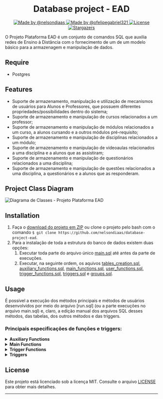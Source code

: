<h1 align="center">Database project - EAD</h1>

<p align="center">

  <a href="https://github.com/nelsondiaas">
    <img alt="Made by @nelsondiaas" src="https://img.shields.io/badge/made%20by-%40nelsondiaas-%2304D361"> </img>
  </a>

  <a href="https://github.com/ofelipegabriel321">
    <img alt="Made by @ofelipegabriel321" src="https://img.shields.io/badge/made%20by-%40ofelipegabriel321-%2304D361"> </img>
  </a>
  
  <a href="LICENSE">
    <img alt="License" src="https://img.shields.io/badge/license-MIT-%2304D361">
  </a>
  
  <a href="https://github.com/nelsondiaas/database-project-ead/stargazers">
    <img alt="Stargazers" src="https://img.shields.io/github/stars/nelsondiaas/database-project-ead?style=social">
  </a>

</p>

O Projeto Plataforma EAD é um conjunto de comandos SQL que auxilia redes de Ensino à Distância com o fornecimento de um de um modelo básico para a armazenagem e manipulação de dados.

## Require
  * Postgres

## Features
- Suporte de armazenamento, manipulação e utilização de mecanismos de usuários para Alunos e Professores, que possuem diferentes propriedades/possibilidades dentro do sistema;
- Suporte de armazenamento e manipulação de cursos relacionados a um professor;
- Suporte de armazenamento e manipulação de módulos relacionados a um curso, a alunos cursando e a outros módulos pré-requisito;
- Suporte de armazenamento e manipulação de disciplinas relacionados a um módulo;
- Suporte de armazenamento e manipulação de vídeoaulas relacionados a uma disciplina e a alunos que as assistiram;
- Suporte de armazenamento e manipulação de questionários relacionados a uma disciplina;
- Suporte de armazenamento e manipulação de questões relacionados a uma disciplina, a questionários e a alunos que as responderam.

## Project Class Diagram

![Diagrama de Classes - Projeto Plataforma EAD](https://user-images.githubusercontent.com/40550247/73898195-54d07380-4867-11ea-93d0-ac4993f5589b.png)

## Installation

1. Faça o [download do projeto em ZIP](https://github.com/nelsondiaas/database-project-ead/archive/master.zip) ou clone o projeto pelo bash com o comando `$ git clone https://github.com/nelsondiaas/database-project-ead`.
2. Para a instalação de toda a estrutura do banco de dados existem duas opções:
   1. Executar toda parte do arquivo único [main.sql](main.sql) até antes da parte de execuções.
   2. Executar, na seguinte ordem, os aquivos [tables_creation.sql](tables_creation.sql), [auxiliary_functions.sql](auxiliary_functions.sql), [main_functions.sql](main_functions.sql), [user_functions.sql](user_functions.sql), [trigger_functions.sql](trigger_functions.sql), [triggers.sql](triggers.sql) e [groups.sql](groups.sql).

## Usage
É possível a execução dos métodos principais e métodos de usuários desenvolvidos por meio do arquivo [run.sql] (ou a parte execuções no arquivo main.sql) e, claro, a edição manual dos arquivos SQL desses métodos, das tabelas, dos outros métodos e das triggers.

### Principais especificações de funções e triggers:


<details><summary><b>Auxiliary Functions</b></summary><blockquote>


<details><summary><b>ALUNO_AINDA_CURSANDO</b></summary><blockquote>

  ***Verifica se o aluno ainda está cursando o curso.***
  - ***Entrada***:
    - *[int]* código do aluno que se deseja verificar se ainda está cursando;
    - *[int]* código do curso em que essa verificação será direcionada.
  - ***Saída***:
    - *[boolean]* boleano sobre o aluno ainda está cursando o curso.
</details>

<details><summary><b>ALUNO_JA_CURSOU</b></summary><blockquote>

  ***Verifica se o aluno já cursou (e não cursa mais) o curso.***
  - ***Entrada***:
    - *[int]* código do aluno que se deseja verificar se já cursou;
    - *[int]* código do curso em que essa verificação será direcionada.
  - ***Saída***:
    - *[boolean]* boleano sobre o aluno já ter cursado (e não cursar mais) o curso.

</details>

<details><summary><b>VERIFICAR_CPF_USUARIO_JA_REGISTRADO</b></summary><blockquote>

  ***Verifica se existe algum usuário da tabela especificada com o cpf especificado.***
  - ***Entrada***:
    - *[text]* cpf do usuário;
    - *[text]* tabela do usuário.
  - ***Saída***:
    - *[boolean]* booleano sobre existir algum usuário da tabela especificada com o cpf especificado.

</details>

<details><summary><b>VERIFICAR_EMAIL_USUARIO_JA_REGISTRADO</b></summary><blockquote>

  ***Verifica se existe algum usuário da tabela especificada com o email especificado.***
  - ***Entrada***:
    - *[text]* email do usuário;
    - *[text]* tabela do usuário.
  - ***Saída***: [boolean] booleano sobre existir algum usuário da tabela especificada com o email especificado.
</details>

<details><summary><b>VERIFICAR_EXISTENCIA_ALUNOS_CURSANDO</b></summary><blockquote>

  ***Verifica se existe algum aluno cursando o curso especificado.***
  - ***Entrada***:
    - *[int]* código do curso.
  - ***Saída***:
    - *[boolean]* booleano sobre existir algum aluno cursando o curso especificado.
</details>

<details><summary><b>VERIFICAR_POSSIBILIDADE_DELETE_UPDATE_NO_CURSO</b></summary><blockquote>

  ***Aplica casos de exceção caso ocorrer alguma alteração dentro de um curso com ele estando publicado ou com alunos que ainda estão cursando.***
  - ***Entrada***:
    - *[int]* código do curso.
  - ***Casos de exceções***:
    - curso publicado;
    - existência de alunos cursando.

</details>

<details><summary><b>VALIDAR_DISCIPLINA</b></summary><blockquote>
  
  ***Verifica se a disciplina é válida (possui 3 videoaulas).***
  - ***Entrada***:
    - *[int]* código da disciplina.
  - ***Saída***:
    - *[boolean]* booleano sobre a disciplina ser válida.

</details>

<details><summary><b>VALIDAR_MODULO</b></summary><blockquote>

  ***Verifica se o módulo é válido (possui 3 disciplinas válidas).***
  - ***Entrada***:
    - *[int]* código do módulo.
  - ***Saída***:
    - *[boolean]* booleano sobre o módulo ser válido.

</details>

<details><summary><b>VALIDAR_CURSO</b></summary><blockquote>

  ***Verifica se o curso é válido (possui 3 módulos válidos).***
  - ***Entrada***:
    - *[int]* código do curso.
  - ***Saída***:
    - *[boolean]* booleano sobre o curso ser válido.

</details>

<details><summary><b>CONFIGURAR_ACESSIBILIDADE_ALUNO_MODULO</b></summary><blockquote>

  ***Configura a acessabilidade de um aluno_modulo, adicionando um aluno_modulo para cada módulo do curso. a acessabilidade é configurada como true para os módulos que não possuem pré-requisitos.***
  - ***Entrada***:
    - *[int]* código do aluno;
    - *[int]* código do curso.
</details>

<details><summary><b>VERIFICAR_SUFICIENTE_ASSISTIDO_PARA_AVALIAR</b></summary><blockquote>

  ***Verifica se o aluno assistiu uma quantidade de videoaulas e uma quantidade de tempo suficiente para poder avaliar o curso (consideramos ter assistido 10% do número de vídeoaulas e 15% do tempo de vídeoaulas como o mínimo para isso).***
  - ***Entrada***:
    - *[int]* código do aluno;
    - *[int]* código do curso.
  - ***Saída***:
    - *[boolean]* booleano sobre o aluno poder avaliar o curso.

</details>

<details><summary><b>VERIFICAR_SE_MODULOS_FICAM_ACESSIVEIS</b></summary><blockquote>

  ***Torna acessivel algum(ns) módulo(s) que possuem, como pré-requisito o módulo passado, ficando ele(s) acessível(is) no aluno_modulo.***
  - ***Entrada***:
    - *[int]* código do modulo (que deve ter ficado com a meta_concluida antes de executar essa função) que pode ser pré-requisito para outros módulos; código do aluno que irá passar a ter seus módulos acessíveis.

</details>

<details><summary><b>VERIFICAR_VALIDADE_PRE_REQUISITO</b></summary><blockquote>

  ***Verifica se é válido relacionar um módulo com outro na tabela pré-requisito. ou seja, os módulos não devem entrar em um estado em que um não consiga acessar o outro e vice-versa pois eles têm um ao outro como pré-requisito (impasse de pré-requisito entre módulos).***
  - ***Entrada***:
    - *[int]* código do modulo que será o módulo no pré-requisito;
    - *[int]* código do modulo que será o módulo pré-requisito no pré-requisito.
  - ***Saída***:
    - *[boolean]* booleano sobre a possibilidade dos módulos se associarem entre si na tabela de pré-requisitos.

</details>


</details>


<details><summary><b>Main Functions</b></summary><blockquote>


<details><summary><b>INSERIR_ALUNO_E_PROFESSOR</b></summary><blockquote>

  ***Insere um usuário na sua tabela (existem as possibilidades de inserir aluno e professor).***
  - ***Entrada***:
    - *[text]* nome do usuário;
    - *[text]* cpf do usuário;
    - *[date]* data de nascimento do usuário;
    - *[text]* email do usuário;
    - *[text]* senha do usuário;
    - *[text]* tabela do usuário.

</details>

<details><summary><b>ATUALIZAR_SALDO</b></summary><blockquote>

  ***Atualiza o saldo de um usuário a partir do valor a ser alterado, seu código e tabela.***
  - ***Entrada***:
    - *[float]* valor a ser alterado no saldo do usuário;
    - *[int]* código do usuário;
    - *[text]* nome da tabela do usuário.
  - ***Casos de exceções***:
    - nome da tabela inválido; código de usuário inválido.

</details>

<details><summary><b>RECEBER_SALARIO</b></summary><blockquote>

  ***Faz o professor receber o salário adquirido pelas vendas dos seus curso.***
  - ***Entrada***:
    - *[int]* código do professor que irá receber o salário.
  - ***Casos de exceções***:
    - código de usuário inválido.

</details>

<details><summary><b>COMPRAR_CURSO</b></summary><blockquote>

  ***Realiza a compra do curso: insere ou atualiza o aluno_curso, dependendo se o aluno já cursou o curso.***
  - ***Entrada***:
    - *[int]* código do aluno;
    - *[int]* código do curso.

</details>

<details><summary><b>AVALIAR_CURSO</b></summary><blockquote>

  ***Permite a avaliação do curso por parte do aluno.***
  - ***Entrada***:
    - *[int]* código do aluno_curso;
    - *[float]* nota de avaliação para o curso.

</details>

<details><summary><b>CRIAR_CURSO</b></summary><blockquote>

  ***Cria um curso unido a um professor.***
  - ***Entrada***:
    - *[int]* código do professor;
    - *[text]* nome do curso;
    - *[text]* descrição do curso;
    - *[float]* preço do curso.

</details>

<details><summary><b>PUBLICAR_CURSO</b></summary><blockquote>

  ***Publica o curso.***
  - ***Entrada***:
    - *[int]* código do curso.

</details>

<details><summary><b>CRIAR_MODULOS</b></summary><blockquote>

  ***Cria módulos unidos a um professor.***
  - ***Entrada***:
    - *[int]* código do professor;
    - *[text[]]* nomes dos módulos;
    - *[text[]]* descrições dos módulos.

</details>

<details><summary><b>CRIAR_PRE_REQUISITO</b></summary><blockquote>

  ***Cria um vínculo entre módulos na tabela pré-requisito.***
  - ***Entrada***:
    - *[int]* código do módulo;
    - *[int]* código do módulo pré-requisito.

</details>

<details><summary><b>CRIAR_DISCIPLINAS</b></summary><blockquote>

  ***Cria disciplinas unidas a um módulo.***
  - ***Entrada***:
    - *[int]* código do módulo;
    - *[text[]]* nomes das disciplinas;
    - *[text[]]* descrições das disciplinas.

</details>

<details><summary><b>CRIAR_VIDEO_AULAS</b></summary><blockquote>

  ***Cria videoaulas unidas a disciplinas.***
  - ***Entrada***:
    - *[int]* código da disciplina;
    - *[text[]]* títulos das videoaulas;
    - *[text[]]* descrições das videoaulas;
    - *[int[]]* durações das videoaulas.

</details>

<details><summary><b>ASSISTIR_VIDEO_AULA</b></summary><blockquote>

  ***Faz o aluno assistir à videoaula (faz um vínculo aluno_video_assistido).***
  - ***Entrada***:
    - *[int]* código do aluno;
    - *[int]* código da videoaula.

</details>

<details><summary><b>CRIAR_QUESTAO</b></summary><blockquote>

  ***Cria uma questão unida a uma disciplina.***
  - ***Entrada***:
    - *[int]* código da disciplina;
    - *[text]* texto da questão.

</details>

<details><summary><b>CORRIGIR_QUESTAO</b></summary><blockquote>

  ***Corrige uma questao_aluno com um texto que representa se a resposta está correta.***
  - ***Entrada***:
    - *[int]* código do vínculo questao_aluno corrigido;
    - *[text]* resposta correta inserida.

</details>

<details><summary><b>CRIAR_QUESTIONARIO</b></summary><blockquote>

  ***Cria um questionário unido a uma disciplina.***
  - ***Entrada***:
    - *[int]* nome do questionário;
    - *[int]* código da disciplina.

</details>

<details><summary><b>VINCULAR_QUESTAO_A_QUESTIONARIO</b></summary><blockquote>

  ***Cria um vínculo entre a questão e o questionário na tabela questao_questionario.***
  - ***Entrada***:
    - *[int]* código do questionário vínculado;
    - *[int]* código da questão vinculada.

</details>

<details><summary><b>SUBMETER_RESPOSTA_DE_QUESTAO</b></summary><blockquote>

  ***Faz o aluno submeter uma resposta para uma questão por meio do aluno_questao.***
  - ***Entrada***:
    - *[int]* código do aluno;
    - *[int]* código da questão;
    - *[text]* resposta para a questão.

</details>


</details>


<details><summary><b>Trigger Functions</b></summary><blockquote>


<details><summary><b>CONTROLAR_EVENTOS_USUARIO_BEFORE</b></summary><blockquote>

  ***Faz controle sobre as ações tomadas antes de ocorrer um insert, update ou delete em uma tabela aluno ou professor.***
  - ***Casos de exceções***:
    - idade menor que 18;
    - cpf já registrado anteriormente;
    - email já registrado anteriormente;
    - saldo negativo;
    - alteração de data de nascimento;
    - alteração do email.
  - ***Saída***:
    - *[trigger]*.

</details>

<details><summary><b>CONTROLAR_EVENTOS_ALUNO_AFTER</b></summary><blockquote>

  ***Faz controle sobre as ações tomadas depois de ocorrer um insert, update ou delete em uma tabela aluno. ações: criar um novo usuário no grupo aluno (login role); atualizar a senha do usuário (login role); deletar usuário (login role).***
  - ***Saída***:
    - *[trigger]*.

</details>

<details><summary><b>CONTROLAR_EVENTOS_PROFESSOR_AFTER</b></summary><blockquote>

  ***Faz controle sobre as ações tomadas depois de ocorrer um insert, update ou delete em uma tabela professor. Ações: criar um novo usuário no grupo professor (login role); atualizar a senha do usuário (login role); deletar usuário (login role).***
  - ***Saída***:
    - *[trigger]*.

</details>

<details><summary><b>CONTROLAR_EVENTOS_CURSO_BEFORE</b></summary><blockquote>

  ***Faz controle sobre as ações tomadas antes de ocorrer um insert, update ou delete em uma tabela curso. ações: calcular duração do curso caso necessário.***
  - ***Casos de exceções***:
    - código de professor inválido;
    - curso ser publicado sem ter disponibilidade;
    - código de curso inválido.
  - ***Saída***:
    - *[trigger]*.

</details>

<details><summary><b>CONTROLAR_EVENTOS_ALUNO_CURSO_BEFORE</b></summary><blockquote>

  ***Faz controle sobre as ações tomadas antes de ocorrer um insert, update ou delete em uma tabela aluno_curso. ações: aplicar a cobrança pela compra do curso.***
  - ***Casos de exceções***:
    - código de aluno inválido;
    - código de curso inválido;
    - curso não publicado;
    - aluno envolvido nas alterações não estar cursando;
    - não ter assistido videoaulas o suficiente para poder avaliar o curso;
    - ter uma nota de avaliação fora do intervalo 0~5.
  - ***Saída***:
    - *[trigger]*.

</details>

<details><summary><b>CONTROLAR_EVENTOS_ALUNO_CURSO_AFTER</b></summary><blockquote>

  ***Faz controle sobre as ações tomadas depois de ocorrer um insert, update ou delete em uma tabela aluno_curso.***
  - ***Saída***:
    - *[trigger]*.

</details>

<details><summary><b>CONTROLAR_EVENTOS_MODULO_AFTER</b></summary><blockquote>

  ***Faz controle sobre as ações tomadas depois de ocorrer um insert, update ou delete em uma tabela módulo. ações: incrementar/decrementar o número de módulos; atualizar o publicado e a disponibilidade do curso caso necessário.***
  - ***Saída***:
    - *[trigger]*.

</details>

<details><summary><b>CONTROLAR_EVENTOS_ALUNO_MODULO_AFTER</b></summary><blockquote>

  ***Faz controle sobre as ações tomadas depois de ocorrer um insert, update ou delete em uma tabela aluno_modulo. ações: tornar módulos acessíveis.***
  - ***Saída***:
    - *[trigger]*.

</details>

<details><summary><b>CONTROLAR_EVENTOS_DISCIPLINA_AFTER</b></summary><blockquote>

  ***Faz controle sobre as ações tomadas depois de ocorrer um insert, update ou delete em uma tabela disciplina. ações: atualizar o publicado e a disponibilidade do curso caso necessário.***
  - ***Saída***:
    - *[trigger]*.

</details>

<details><summary><b>CONTROLAR_EVENTOS_VIDEO_AULA_AFTER</b></summary><blockquote>

  ***Faz controle sobre as ações tomadas depois de ocorrer um insert, update ou delete em uma tabela disciplina. ações: atualizar o publicado e a disponibilidade do curso caso necessário.***
  - ***Saída***:
    - *[trigger]*.

</details>

<details><summary><b>CONTROLAR_EVENTOS_ALUNO_VIDEO_ASSISTIDO_AFTER</b></summary><blockquote>

  ***Faz controle sobre as ações tomadas depois de ocorrer um insert, update ou delete em uma tabela aluno_video_assistido. ações: atualizar o booleano que representa que a meta do módulo foi concluída/alcançada, caso necessário.***
  - ***Saída***:
    - *[trigger]*.

</details>


</details>


<details><summary><b>Triggers</b></summary><blockquote>

<details><summary><b>EVENTOS_ALUNO_BEFORE</b></summary><blockquote>

  ***Gatilho para ações tomadas antes de ocorrer um insert, update ou delete em uma tabela aluno.***

</details>

<details><summary><b>EVENTOS_ALUNO_AFTER</b></summary><blockquote>

  ***Gatilho para ações tomadas depois de ocorrer um insert, update ou delete em uma tabela aluno.***

</details>

<details><summary><b>EVENTOS_PROFESSOR_BEFORE</b></summary><blockquote>

  ***Gatilho: para ações tomadas antes de ocorrer um insert, update ou delete em uma tabela professor.***

</details>

<details><summary><b>EVENTOS_PROFESSOR_AFTER</b></summary><blockquote>

  ***Gatilho: para ações tomadas depois de ocorrer um insert, update ou delete em uma tabela professor.***

</details>

<details><summary><b>EVENTOS_CURSO_BEFORE</b></summary><blockquote>

  ***Gatilho: para ações tomadas antes de ocorrer um insert, update ou delete em uma tabela curso.***

</details>

<details><summary><b>EVENTOS_ALUNO_CURSO_BEFORE</b></summary><blockquote>

  ***Gatilho: para ações tomadas depois de ocorrer um insert, update ou delete em uma tabela curso.***  

</details>

<details><summary><b>EVENTOS_ALUNO_CURSO_AFTER</b></summary><blockquote>

  ***Gatilho: para ações tomadas depois de ocorrer um insert, update ou delete em uma tabela aluno_curso.***

</details>

<details><summary><b>EVENTOS_MODULO_AFTER</b></summary><blockquote>

  ***Gatilho: para ações tomadas depois de ocorrer um insert, update ou delete em uma tabela módulo.***

</details>

<details><summary><b>EVENTOS_ALUNO_MODULO_AFTER</b></summary><blockquote>

  ***Gatilho: para ações tomadas depois de ocorrer um insert, update ou delete em uma tabela aluno_modulo.***

</details>

<details><summary><b>EVENTOS_DISCIPLINA_AFTER</b></summary><blockquote>

  ***Gatilho: para ações tomadas depois de ocorrer um insert, update ou delete em uma tabela disciplina.***

</details>

<details><summary><b>EVENTOS_VIDEO_AULA_AFTER</b></summary><blockquote>

  ***Gatilho: para ações tomadas depois de ocorrer um insert, update ou delete em uma tabela videoaula.***

</details>

<details><summary><b>EVENTOS_ALUNO_VIDEO_ASSISTIDO_AFTER</b></summary><blockquote>

  ***Gatilho: para ações tomadas depois de ocorrer um insert, update ou delete em uma tabela aluno_video_assistido.***

</details>



</details>


## License
Este projeto está licenciado sob a licença MIT. Consulte o arquivo [LICENSE](LICENSE) para obter mais detalhes.

---
